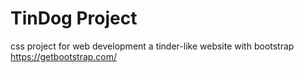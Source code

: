 # TinDog Project
css project for web development
a tinder-like website with bootstrap
https://getbootstrap.com/
